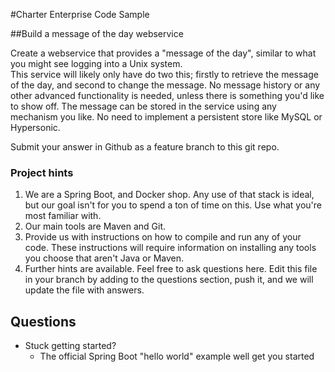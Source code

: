 #Charter Enterprise Code Sample

##Build a message of the day webservice

Create a webservice that provides a "message of the day", similar to what you might see logging into a Unix system.  
This service will likely only have do two this; firstly to retrieve the message of the day, and second to change the 
message.  No message history or any other advanced functionality is needed, unless there is something you'd like to show
off.  The message can be stored in the service using any mechanism you like.  No need to implement a persistent store
like MySQL or Hypersonic.

Submit your answer in Github as a feature branch to this git repo.

### Project hints
1. We are a Spring Boot, and Docker shop.   Any use of that stack is ideal, but our goal isn't for you to spend a ton of
time on this.   Use what you're most familiar with.
1. Our main tools are Maven and Git.
1. Provide us with instructions on how to compile and run any of your code.  These instructions will require information
on installing any tools you choose that aren't Java or Maven.
1. Further hints are available.   Feel free to ask questions here.  Edit this file in your branch by adding to the
questions section, push it, and we will update the file with answers. 

## Questions
* Stuck getting started?
  * The official Spring Boot "hello world" example well get you started 